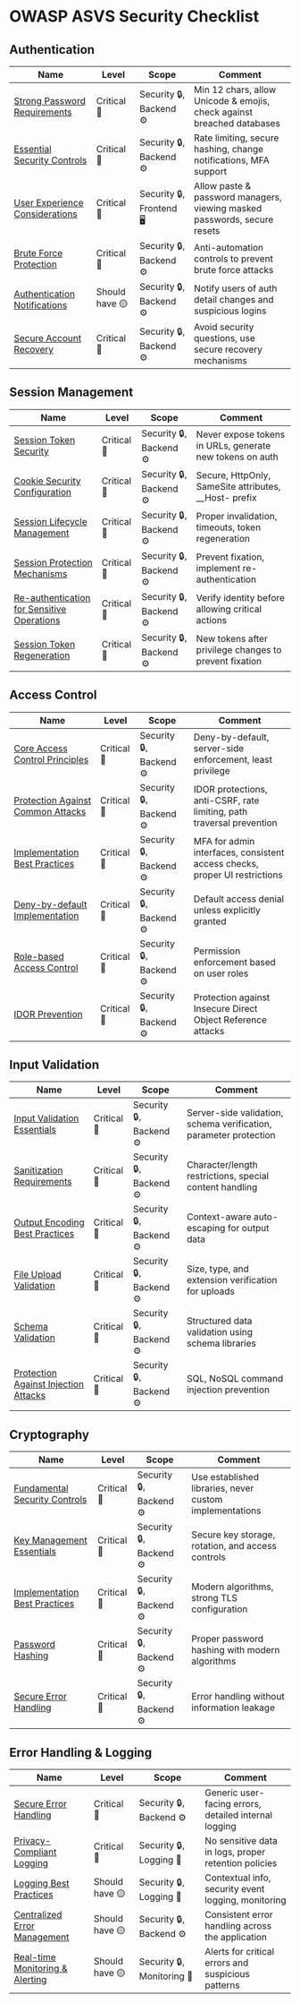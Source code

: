 # OWASP ASVS Security Checklist

## Authentication

| Name                                                                       | Level          | Scope                   | Comment                                                                  |
| -------------------------------------------------------------------------- | -------------- | ----------------------- | ------------------------------------------------------------------------ |
| [Strong Password Requirements](./01-authentication/01-authentication.md)   | Critical 🔴    | Security 🔒, Backend ⚙️ | Min 12 chars, allow Unicode & emojis, check against breached databases   |
| [Essential Security Controls](./01-authentication/01-authentication.md)    | Critical 🔴    | Security 🔒, Backend ⚙️ | Rate limiting, secure hashing, change notifications, MFA support         |
| [User Experience Considerations](./01-authentication/01-authentication.md) | Critical 🔴    | Security 🔒, Frontend 🖥 | Allow paste & password managers, viewing masked passwords, secure resets |
| [Brute Force Protection](./01-authentication/01-authentication.md)         | Critical 🔴    | Security 🔒, Backend ⚙️ | Anti-automation controls to prevent brute force attacks                  |
| [Authentication Notifications](./01-authentication/01-authentication.md)   | Should have 🟡 | Security 🔒, Backend ⚙️ | Notify users of auth detail changes and suspicious logins                |
| [Secure Account Recovery](./01-authentication/01-authentication.md)        | Critical 🔴    | Security 🔒, Backend ⚙️ | Avoid security questions, use secure recovery mechanisms                 |

## Session Management

| Name                                                                                           | Level       | Scope                   | Comment                                                  |
| ---------------------------------------------------------------------------------------------- | ----------- | ----------------------- | -------------------------------------------------------- |
| [Session Token Security](./02-session-management/02-session-management.md)                     | Critical 🔴 | Security 🔒, Backend ⚙️ | Never expose tokens in URLs, generate new tokens on auth |
| [Cookie Security Configuration](./02-session-management/02-session-management.md)              | Critical 🔴 | Security 🔒, Backend ⚙️ | Secure, HttpOnly, SameSite attributes, \_\_Host- prefix  |
| [Session Lifecycle Management](./02-session-management/02-session-management.md)               | Critical 🔴 | Security 🔒, Backend ⚙️ | Proper invalidation, timeouts, token regeneration        |
| [Session Protection Mechanisms](./02-session-management/02-session-management.md)              | Critical 🔴 | Security 🔒, Backend ⚙️ | Prevent fixation, implement re-authentication            |
| [Re-authentication for Sensitive Operations](./02-session-management/02-session-management.md) | Critical 🔴 | Security 🔒, Backend ⚙️ | Verify identity before allowing critical actions         |
| [Session Token Regeneration](./02-session-management/02-session-management.md)                 | Critical 🔴 | Security 🔒, Backend ⚙️ | New tokens after privilege changes to prevent fixation   |

## Access Control

| Name                                                                              | Level       | Scope                   | Comment                                                                    |
| --------------------------------------------------------------------------------- | ----------- | ----------------------- | -------------------------------------------------------------------------- |
| [Core Access Control Principles](./03-access-control/03-access-control.md)        | Critical 🔴 | Security 🔒, Backend ⚙️ | Deny-by-default, server-side enforcement, least privilege                  |
| [Protection Against Common Attacks](./03-access-control/03-access-control.md)     | Critical 🔴 | Security 🔒, Backend ⚙️ | IDOR protections, anti-CSRF, rate limiting, path traversal prevention      |
| [Implementation Best Practices](./03-access-control/03-access-control.md)         | Critical 🔴 | Security 🔒, Backend ⚙️ | MFA for admin interfaces, consistent access checks, proper UI restrictions |
| [Deny-by-default Implementation](./03-access-control/examples/deny-by-default.md) | Critical 🔴 | Security 🔒, Backend ⚙️ | Default access denial unless explicitly granted                            |
| [Role-based Access Control](./03-access-control/examples/role-based-access.md)    | Critical 🔴 | Security 🔒, Backend ⚙️ | Permission enforcement based on user roles                                 |
| [IDOR Prevention](./03-access-control/examples/idor.md)                           | Critical 🔴 | Security 🔒, Backend ⚙️ | Protection against Insecure Direct Object Reference attacks                |

## Input Validation

| Name                                                                                 | Level       | Scope                   | Comment                                                           |
| ------------------------------------------------------------------------------------ | ----------- | ----------------------- | ----------------------------------------------------------------- |
| [Input Validation Essentials](./04-input-validation/04-input-validation.md)          | Critical 🔴 | Security 🔒, Backend ⚙️ | Server-side validation, schema verification, parameter protection |
| [Sanitization Requirements](./04-input-validation/04-input-validation.md)            | Critical 🔴 | Security 🔒, Backend ⚙️ | Character/length restrictions, special content handling           |
| [Output Encoding Best Practices](./04-input-validation/04-input-validation.md)       | Critical 🔴 | Security 🔒, Backend ⚙️ | Context-aware auto-escaping for output data                       |
| [File Upload Validation](./04-input-validation/examples/file-upload-validation.md)   | Critical 🔴 | Security 🔒, Backend ⚙️ | Size, type, and extension verification for uploads                |
| [Schema Validation](./04-input-validation/examples/schema-validation.md)             | Critical 🔴 | Security 🔒, Backend ⚙️ | Structured data validation using schema libraries                 |
| [Protection Against Injection Attacks](./04-input-validation/04-input-validation.md) | Critical 🔴 | Security 🔒, Backend ⚙️ | SQL, NoSQL command injection prevention                           |

## Cryptography

| Name                                                                         | Level       | Scope                   | Comment                                                 |
| ---------------------------------------------------------------------------- | ----------- | ----------------------- | ------------------------------------------------------- |
| [Fundamental Security Controls](./05-cryptography/05-cryptography.md)        | Critical 🔴 | Security 🔒, Backend ⚙️ | Use established libraries, never custom implementations |
| [Key Management Essentials](./05-cryptography/05-cryptography.md)            | Critical 🔴 | Security 🔒, Backend ⚙️ | Secure key storage, rotation, and access controls       |
| [Implementation Best Practices](./05-cryptography/05-cryptography.md)        | Critical 🔴 | Security 🔒, Backend ⚙️ | Modern algorithms, strong TLS configuration             |
| [Password Hashing](./05-cryptography/examples/password-hashing.md)           | Critical 🔴 | Security 🔒, Backend ⚙️ | Proper password hashing with modern algorithms          |
| [Secure Error Handling](./05-cryptography/examples/secure-error-handling.md) | Critical 🔴 | Security 🔒, Backend ⚙️ | Error handling without information leakage              |

## Error Handling & Logging

| Name                                                                        | Level          | Scope                      | Comment                                               |
| --------------------------------------------------------------------------- | -------------- | -------------------------- | ----------------------------------------------------- |
| [Secure Error Handling](./06-error-handling/06-error-handling.md)           | Critical 🔴    | Security 🔒, Backend ⚙️    | Generic user-facing errors, detailed internal logging |
| [Privacy-Compliant Logging](./06-error-handling/06-error-handling.md)       | Critical 🔴    | Security 🔒, Logging 📝    | No sensitive data in logs, proper retention policies  |
| [Logging Best Practices](./06-error-handling/06-error-handling.md)          | Should have 🟡 | Security 🔒, Logging 📝    | Contextual info, security event logging, monitoring   |
| [Centralized Error Management](./06-error-handling/06-error-handling.md)    | Should have 🟡 | Security 🔒, Backend ⚙️    | Consistent error handling across the application      |
| [Real-time Monitoring & Alerting](./06-error-handling/06-error-handling.md) | Should have 🟡 | Security 🔒, Monitoring 👀 | Alerts for critical errors and suspicious patterns    |
